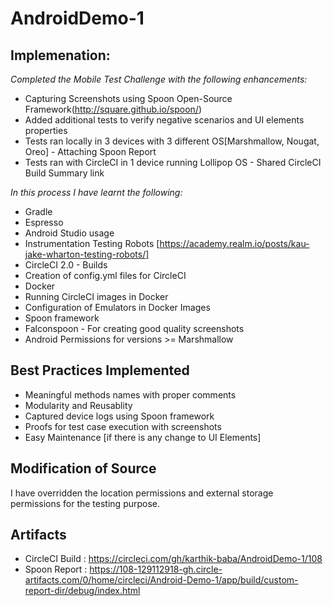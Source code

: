 # AndroidDemo-1

## Implemenation:
*Completed the Mobile Test Challenge with the following enhancements:*
 - Capturing Screenshots using Spoon Open-Source Framework(http://square.github.io/spoon/)
 - Added additional tests to verify negative scenarios and UI elements properties
 - Tests ran locally in 3 devices with 3 different OS[Marshmallow, Nougat, Oreo] - Attaching Spoon Report
 - Tests ran with CircleCI in 1 device running Lollipop OS - Shared CircleCI Build Summary link
 
*In this process I have learnt the following:*
- Gradle
- Espresso
- Android Studio usage
- Instrumentation Testing Robots [https://academy.realm.io/posts/kau-jake-wharton-testing-robots/]
- CircleCI 2.0 - Builds
- Creation of config.yml files for CircleCI
- Docker
- Running CircleCI images in Docker
- Configuration of Emulators in Docker Images
- Spoon framework
- Falconspoon - For creating good quality screenshots
- Android Permissions for versions >= Marshmallow

## Best Practices Implemented
- Meaningful methods names with proper comments
- Modularity and Reusablity
- Captured device logs using Spoon framework
- Proofs for test case execution with screenshots
- Easy Maintenance [if there is any change to UI Elements]

## Modification of Source

I have overridden the location permissions and external storage permissions for the testing purpose.

## Artifacts

- CircleCI Build  :   https://circleci.com/gh/karthik-baba/AndroidDemo-1/108
- Spoon Report  :   https://108-129112918-gh.circle-artifacts.com/0/home/circleci/Android-Demo-1/app/build/custom-report-dir/debug/index.html
